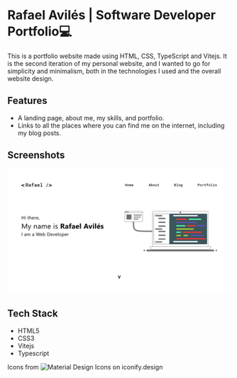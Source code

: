 # Rafael Avilés | Software Developer Portfolio💻

This is a portfolio website made using HTML, CSS, TypeScript and Vitejs. It is the second 
iteration of my personal website, and I wanted to go for simplicity and minimalism, both 
in the technologies I used and the overall website design.

## Features
- A landing page, about me, my skills, and portfolio.
- Links to all the places where you can find me on the internet, including my blog posts.

## Screenshots
![Landing page of my personal website](./public/images/projects/homepage.png)

## Tech Stack
- HTML5
- CSS3
- Vitejs
- Typescript

Icons from ![Material Design Icons on iconify.design](https://icon-sets.iconify.design/mdi/)
